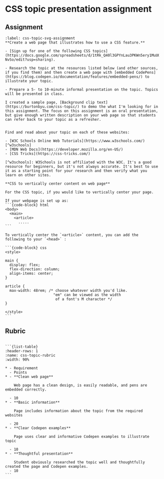 # CSS topic presentation assignment

## Assignment

```{exercise}
:label: css-topic-svg-assignment
**Create a web page that illustrates how to use a CSS feature.**

- [Sign up for one of the following CSS topics](https://docs.google.com/spreadsheets/d/1tRk_Q40l3GPYnLau3PKWn5ery1MuUOup3e1WEX-NvSo/edit?usp=sharing).

- Research the topic at the resources listed below (and other sources, if you find them) and then create a web page with [embedded CodePens](https://blog.codepen.io/documentation/features/embedded-pens/) to illustrate your topic.

- Prepare a 5- to 10-minute informal presentation on the topic. Topics will be presented in class.

I created a sample page, [Background clip text](https://burtonbyu.com/css-topic/) to demo the what I'm looking for in this assignment. The focus on this assignment is an oral presentation, but give enough written description on your web page so that students can refer back to your topic as a refresher.


Find and read about your topic on each of these websites:

- [W3C Schools Online Web Tutorials](https://www.w3schools.com/)[^w3schools]
- [MDN Web Docs](https://developer.mozilla.org/en-US/)
- [CSS Tricks](https://css-tricks.com/)

[^w3schools]: W3Schools is not affiliated with the W3C. It's a good resource for beginners, but it's not always accurate. It's best to use it as a starting point for your research and then verify what you learn on other sites.
```

````{tip}
**CSS to vertically center content on web page**

For the CSS topic, if you would like to vertically center your page.

If your webpage is set up as:
```{code-block} html
<body>
  <main>
    <article>
      .....
```

To vertically center the `<article>` content, you can add the following to your `<head>` :

```{code-block} css
<style>

main {
  display: flex;
  flex-direction: column;
  align-items: center;
}

article {
  max-width: 48rem; /* choose whatever width you'd like.
                      "em" can be viewed as the width
                       of a font's M character */
}

</style>
```
````

## Rubric

````{admonition} Rubric

```{list-table}
:header-rows: 1
:name: css-topic-rubric
:width: 90%

* - Requirement
  - Points
* - **Clean web page**

    Web page has a clean design, is easily readable, and pens are embedded correctly.

  - 10
* - **Basic information**

    Page includes information about the topic from the required websites

  - 20
* - **Clear Codepen examples**

    Page uses clear and informative Codepen examples to illustrate topic

  - 10
* - **Thoughtful presentation**

    Student obviously researched the topic well and thoughtfully created the page and Codepen examples.
  - 10
```

````
